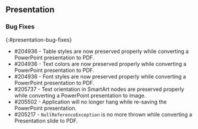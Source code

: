 ## Presentation

### Bug Fixes
{:#presentation-bug-fixes}
* \#204936 - Table styles are now preserved properly while converting a PowerPoint presentation to PDF.
* \#204936 - Text colors are now preserved properly while converting a PowerPoint presentation to PDF.
* \#204936 - Font styles are now preserved properly while converting a PowerPoint presentation to PDF.
* \#205737 - Text orientation in SmartArt nodes are preserved properly while converting a PowerPoint presentation to image.
* \#205502 - Application will no longer hang while re-saving the PowerPoint presentation.
* \#205217 - `NullReferenceException` is no more thrown while converting a Presentation slide to PDF.


